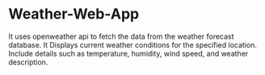# Weather-Web-App
It uses openweather api to fetch the data from the weather forecast database. It Displays current weather conditions for the specified location. Include details such as temperature, humidity, wind speed, and weather description. 
